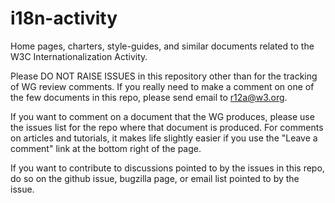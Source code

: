 # i18n-activity
Home pages, charters, style-guides, and similar documents related to the W3C Internationalization Activity.

Please DO NOT RAISE ISSUES in this repository other than for the tracking of WG review comments.  If you really need to make a comment on one of the few documents in this repo, please send email to r12a@w3.org.  

If you want to comment on a document that the WG produces, please use the issues list for the repo where that document is produced. For comments on articles and tutorials, it makes life slightly easier if you use the "Leave a comment" link at the bottom right of the page.

If you want to contribute to discussions pointed to by the issues in this repo, do so on the github issue, bugzilla page, or email list pointed to by the issue.

